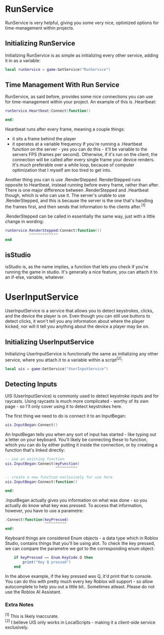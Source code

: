 # RunService
RunService is very helpful, giving you some very nice, optimized options for time-management within projects.

## Initializing RunService
Initializing RunService is as simple as initializing every other service, adding it in as a variable:
```lua
local runService = game:GetService("RunService")
```
## Time Management With Run Service
RunService, as said before, provides some nice connections you can use for time-management within your project. An example of this is .Heartbeat:
```lua
runService.Heartbeat:Connect(function()

end)
```
Heartbeat runs after every frame, meaning a couple things:
- it sits a frame behind the player
- it operates at a variable frequency
If you're running a .Heartbeat function on the server - yes you can do this - it'll be variable to the servers FPS (frames per second). Otherwise, if it's run on the client, the connection will be called after every single frame your device renders. It's much preferable over a while loop, because of computer optimization that I myself am too tired to get into.

Another thing you can is use .RenderStepped. RenderStepped runs opposite to Heartbeat, instead running before every frame, rather than after. There is one major difference between .RenderStepped and .Heartbeat though, which is who can use it. The server's unable to use .RenderStepped, and this is because the server is the one that's handling the frames first, and then sends that information to the clients after.<sup>[1]</sup>

.RenderStepped can be called in essentially the same way, just with a little change in wording:
```lua
runService.RenderStepped:Connect(function())
           ^^^^^^^^^^^^^
end
```

## isStudio
isStudio is, as the name implies, a function that lets you check if you're running the game in studio. It's generally a nice feature, you can attach it to an if-else, variable, whatever.

# UserInputService
UserInputService is a service that allows you to detect keystrokes, clicks, and the device the player is on. Even though you can still use buttons to detect clicks, it won't tell you any information about where the player kicked, nor will it tell you anything about the device a player may be on.

## Initializing UserInputService
Initializing UserInputService is functionally the same as initializing any other service, where you attach it to a variable within a script<sup>[2]</sup>:
```lua
local uis = game:GetService("UserInputService")
```

## Detecting Inputs
UIS (UserInputService) is commonly used to detect keystroke inputs and for raycasts. Using raycasts is much more complicated - worthy of its own page - so I'll only cover using it to detect keystrokes here.

The first thing we need to do is connect it to an InputBegan:
```lua
uis.InputBegan:Connect()
```
An InputBegan tells you when any sort of input has started - like typing out a letter on your keyboard. You'll likely be connecting these to function, which you can do by either putting it inside the connection, or by creating a function that's linked directly:
```lua
-- use an existing function
uis.InputBegan:Connect(myFunction)
                       ^^^^^^^^^^

-- create a new function exclusively for use here
uis.InputBegan:Connect(function()

end)
```
.InputBegan actually gives you information on what was done - so you actually do know what key was pressed. To access that information, however, you have to use a parametre:
```lua
:Connect(function(keyPressed)
                  ^^^^^^^^^^
end)
```
Keyboard things are considered Enum objects - a data type which in Roblox Studio, contains things that you'll be using alot. To check the key pressed, we can compare the parametre we got to the corresponding enum object:
```lua
    if keyPressed == Enum.KeyCode.Q then
        print("Key Q pressed")
    end
```
In the above example, if the key pressed was Q, it'd print that to console. You can do this with pretty much every key Roblox will support - so allow autocomplete to help you out a little bit.. Sometimes atleast. Please do not use the Roblox AI Assistant.

### Extra Notes
<sup>[1]</sup> This is likely inaccurate. <br>
<sup>[2]</sup> I believe UIS only works in LocalScripts - making it a client-side service exclusively.
